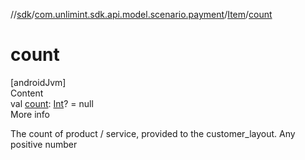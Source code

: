 //[sdk](../../../index.md)/[com.unlimint.sdk.api.model.scenario.payment](../index.md)/[Item](index.md)/[count](count.md)



# count  
[androidJvm]  
Content  
val [count](count.md): [Int](https://kotlinlang.org/api/latest/jvm/stdlib/kotlin/-int/index.html)? = null  
More info  


The count of product / service, provided to the customer_layout. Any positive number

  



